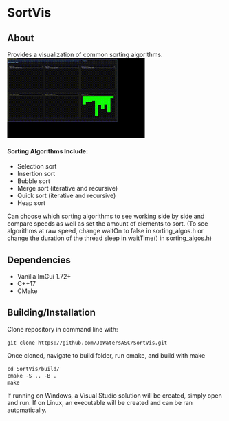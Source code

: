 # SortVis

## About
Provides a visualization of common sorting algorithms. 
![Sorting Visualization](./sorting_vis.gif)
#### Sorting Algorithms Include:
- Selection sort
- Insertion sort
- Bubble sort 
- Merge sort (iterative and recursive)
- Quick sort (iterative and recursive)
- Heap sort

Can choose which sorting algorithms to see working side by side and compare speeds as well as set the amount of elements to sort. (To see algorithms at raw speed, change waitOn to false in sorting_algos.h or change the duration of the thread sleep in waitTime() in sorting_algos.h)

## Dependencies

- Vanilla ImGui 1.72+
- C++17
- CMake

## Building/Installation
Clone repository in command line with:
```
git clone https://github.com/JoWatersASC/SortVis.git
```
Once cloned, navigate to build folder, run cmake, and build with make
```
cd SortVis/build/
cmake -S .. -B .
make
```

If running on Windows, a Visual Studio solution will be created, simply open and run. If on Linux, an executable will be created and can be ran automatically.

